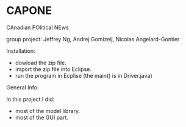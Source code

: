CAPONE
======

CAnadian POlitical NEws

group project: Jeffrey Ng, Andrej Gomizelj, Nicolas Angelard-Gontier

Installation:
 - dowload the zip file.
 - import the zip file into Eclipse.
 - run the program in Ecplise (the main() is in Driver.java)
 
General Info:

In this project I did:
 - most of the model library.
 - most of the GUI part.
